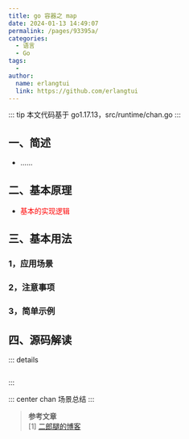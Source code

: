 ```yaml
---
title: go 容器之 map
date: 2024-01-13 14:49:07
permalink: /pages/93395a/
categories:
  - 语言
  - Go
tags:
  - 
author: 
  name: erlangtui
  link: https://github.com/erlangtui
---
```


::: tip
本文代码基于 go1.17.13，src/runtime/chan.go
:::
## 一、简述
* ……

## 二、基本原理
* <span style="color: red;">基本的实现逻辑</span>

## 三、基本用法
### 1，应用场景

### 2，注意事项

### 3，简单示例

## 四、源码解读
::: details
```go

```
:::

::: center
chan 场景总结
:::

> **参考文章**<br>
> [1] [二郎腿的博客](https://erlangtui.top)<br>
